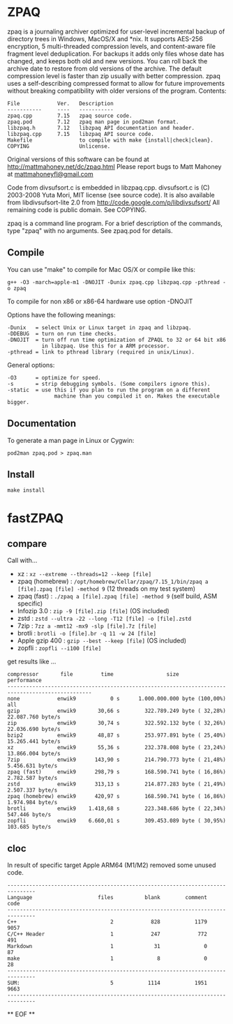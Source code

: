 # ZPAQ

zpaq is a journaling archiver optimized for user-level incremental
backup of directory trees in Windows, MacOS/X and \*nix. It supports AES-256
encryption, 5 multi-threaded compression levels, and content-aware
file fragment level deduplication. For backups it adds only files
whose date has changed, and keeps both old and new versions. You can roll
back the archive date to restore from old versions of the archive.
The default compression level is faster than zip usually with better
compression. zpaq uses a self-describing compressed format to allow
for future improvements without breaking compatibility with older
versions of the program. Contents:


    File            Ver.   Description
    -----------     ----   -----------
    zpaq.cpp        7.15   zpaq source code.
    zpaq.pod        7.12   zpaq man page in pod2man format.
    libzpaq.h       7.12   libzpaq API documentation and header.
    libzpaq.cpp     7.15   libzpaq API source code.
    Makefile               to compile with make {install|check|clean}.
    COPYING                Unlicense.

Original versions of this software can be found at
http://mattmahoney.net/dc/zpaq.html
Please report bugs to Matt Mahoney at mattmahoneyfl@gmail.com

Code from divsufsort.c is embedded in libzpaq.cpp.
divsufsort.c is (C) 2003-2008 Yuta Mori, MIT license (see source code).
It is also available from libdivsufsort-lite 2.0 from
http://code.google.com/p/libdivsufsort/
All remaining code is public domain. See COPYING.

zpaq is a command line program. For a brief description of the commands,
type "zpaq" with no arguments. See zpaq.pod for details.

## Compile

You can use "make" to compile for Mac OS/X or compile like this:

  ```g++ -O3 -march=apple-m1 -DNOJIT -Dunix zpaq.cpp libzpaq.cpp -pthread -o zpaq```

To compile for non x86 or x86-64 hardware use option -DNOJIT

Options have the following meanings:

    -Dunix   = select Unix or Linux target in zpaq and libzpaq.
    -DDEBUG  = turn on run time checks.
    -DNOJIT  = turn off run time optimization of ZPAQL to 32 or 64 bit x86
               in libzpaq. Use this for a ARM processor.
    -pthread = link to pthread library (required in unix/Linux).

General options:

    -O3      = optimize for speed.
    -s       = strip debugging symbols. (Some compilers ignore this).
    -static  = use this if you plan to run the program on a different
                   machine than you compiled it on. Makes the executable bigger.

## Documentation

To generate a man page in Linux or Cygwin:

  ```pod2man zpaq.pod > zpaq.man```


## Install

```make install```


# fastZPAQ

## compare

Call with...

* xz : ```xz --extreme --threads=12 --keep [file]```
* zpaq (homebrew) : ```/opt/homebrew/Cellar/zpaq/7.15_1/bin/zpaq a [file].zpaq [file] -method 9``` (12 threads on my test system)
* zpaq (fast) : ```./zpaq a [file].zpaq [file] -method 9``` (self build, ASM specific)
* Infozip 3.0 : ```zip -9 [file].zip [file]``` (OS included)
* zstd : ```zstd --ultra -22 --long -T12 [file] -o [file].zstd```
* 7zip : ```7zz a -mmt12 -mx9 -slp [file].7z [file]```
* brotli : ```brotli -o [file].br -q 11 -w 24 [file]```
* Apple gzip 400 : ```gzip --best --keep [file]``` (OS included)
* zopfli : ```zopfli --i100 [file]```

get results like ...

    compressor       file         time                 size                         performance
    -------------------------------------------------------------------------------------------------
    none            enwik9           0 s      1.000.000.000 byte (100,00%)             all
    gzip            enwik9       30,66 s        322.789.249 byte ( 32,28%)          22.087.760 byte/s
    zip             enwik9       30,74 s        322.592.132 byte ( 32,26%)          22.036.690 byte/s
    bzip2           enwik9       48,87 s        253.977.891 byte ( 25,40%)          15.265.441 byte/s
    xz              enwik9       55,36 s        232.378.008 byte ( 23,24%)          13.866.004 byte/s
    7zip            enwik9      143,90 s        214.790.773 byte ( 21,48%)           5.456.631 byte/s
    zpaq (fast)     enwik9      298,79 s        168.590.741 byte ( 16,86%)           2.782.587 byte/s 
    zstd            enwik9      313,13 s        214.877.283 byte ( 21,49%)           2.507.337 byte/s
    zpaq (homebrew) enwik9      420,97 s        168.590.741 byte ( 16,86%)           1.974.984 byte/s
    brotli          enwik9    1.418,68 s        223.348.686 byte ( 22,34%)             547.446 byte/s
    zopfli          enwik9    6.660,01 s        309.453.089 byte ( 30,95%)             103.685 byte/s

## cloc

In result of specific target Apple ARM64 (M1/M2) removed some unused code.

    -------------------------------------------------------------------------------
    Language                     files          blank        comment           code
    -------------------------------------------------------------------------------
    C++                              2            828           1179           9057
    C/C++ Header                     1            247            772            491
    Markdown                         1             31              0             87
    make                             1              8              0             28
    -------------------------------------------------------------------------------
    SUM:                             5           1114           1951           9663
    -------------------------------------------------------------------------------
    
** EOF **
